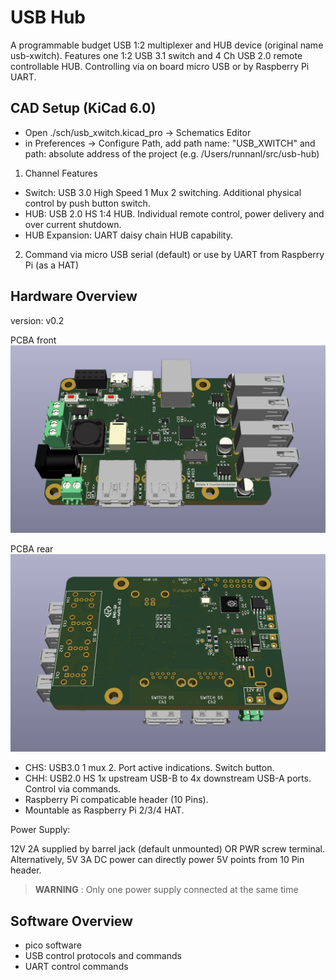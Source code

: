 # USB Hub

A programmable budget USB 1:2 multiplexer and HUB device (original name usb-xwitch). Features one 1:2 USB 3.1 switch and 4 Ch USB 2.0 remote 
controllable HUB. Controlling via on board micro USB or by Raspberry Pi UART. 

## CAD Setup (KiCad 6.0)

- Open ./sch/usb_xwitch.kicad_pro -> Schematics Editor 
- in Preferences -> Configure Path, add path name: "USB_XWITCH" and path: absolute address of the project (e.g. /Users/runnanl/src/usb-hub)

1. Channel Features

- Switch: USB 3.0 High Speed 1 Mux 2 switching. Additional physical control by push button switch.
- HUB: USB 2.0 HS 1:4 HUB. Individual remote control, power delivery and over current shutdown.
- HUB Expansion: UART daisy chain HUB capability.

2. Command via micro USB serial (default) or use by UART from Raspberry Pi (as a HAT)

## Hardware Overview

version: v0.2

PCBA front
![HardwareOverview (front)](./img/usb_xwitch_pcb_front.png)

PCBA rear
![HardwareOverview (back)](./img/usb_xwitch_pcb_back.png)

- CHS: USB3.0 1 mux 2. Port active indications. Switch button.
- CHH: USB2.0 HS 1x upstream USB-B to 4x downstream USB-A ports. Control via commands.
- Raspberry Pi compaticable header (10 Pins).
- Mountable as Raspberry Pi 2/3/4 HAT.

Power Supply:

12V 2A supplied by barrel jack (default unmounted) OR PWR screw terminal. Alternatively, 5V 3A DC power can directly
power 5V points from 10 Pin header. 

> **WARNING** : Only one power supply connected at the same time

## Software Overview

- pico software
- USB control protocols and commands
- UART control commands
